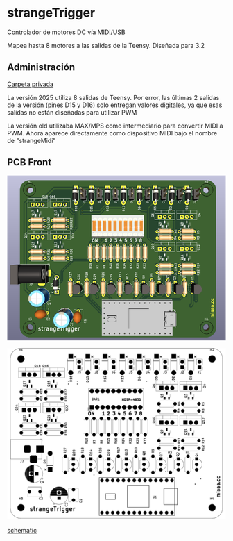 # strangeTrigger

Controlador de motores DC vía MIDI/USB

Mapea hasta 8 motores a las salidas de la Teensy. Diseñada para 3.2

## Administración

[Carpeta privada](https://drive.google.com/drive/u/0/folders/1ZfvROWbhmU7-pQveVyhd7USzzsyxc5iU)

La versión 2025 utiliza 8 salidas de Teensy. Por error, las últimas 2 salidas de la versión (pines D15 y D16) solo entregan valores digitales, ya que esas salidas no están diseñadas para utilizar PWM

La versión old utilizaba MAX/MPS como intermediario para convertir MIDI a PWM. Ahora aparece directamente como dispositivo MIDI bajo el nombre de "strangeMidi"

## PCB Front

![](./front.png)

![](./layout.png)

[schematic](./strangeTrig_sch.pdf)



